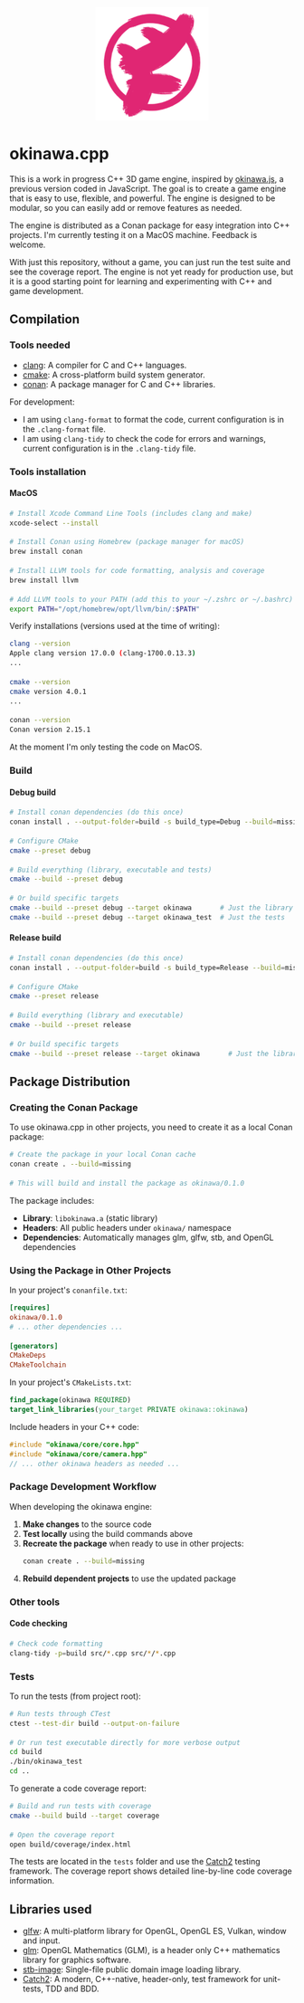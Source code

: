<p align="center">
  <img width="200" alt="okinawa.cpp logo" src="/assets/okinawa_logo.png">
</p>

# okinawa.cpp

This is a work in progress C++ 3D game engine, inspired by [okinawa.js](https://github.com/okinawa-dev/okinawa.js), a previous version coded in JavaScript. The goal is to create a game engine that is easy to use, flexible, and powerful. The engine is designed to be modular, so you can easily add or remove features as needed.

The engine is distributed as a Conan package for easy integration into C++ projects. I'm currently testing it on a MacOS machine. Feedback is welcome.

With just this repository, without a game, you can just run the test suite and see the coverage report. The engine is not yet ready for production use, but it is a good starting point for learning and experimenting with C++ and game development.

## Compilation

### Tools needed

- [clang](https://clang.llvm.org/): A compiler for C and C++ languages.
- [cmake](https://cmake.org/): A cross-platform build system generator.
- [conan](https://conan.io/): A package manager for C and C++ libraries.

For development:

- I am using `clang-format` to format the code, current configuration is in the `.clang-format` file. 
- I am using `clang-tidy` to check the code for errors and warnings, current configuration is in the `.clang-tidy` file.

### Tools installation

#### MacOS

```bash
# Install Xcode Command Line Tools (includes clang and make)
xcode-select --install

# Install Conan using Homebrew (package manager for macOS)
brew install conan

# Install LLVM tools for code formatting, analysis and coverage
brew install llvm

# Add LLVM tools to your PATH (add this to your ~/.zshrc or ~/.bashrc)
export PATH="/opt/homebrew/opt/llvm/bin/:$PATH"
```

Verify installations (versions used at the time of writing):

```bash
clang --version
Apple clang version 17.0.0 (clang-1700.0.13.3)
...

cmake --version
cmake version 4.0.1
...

conan --version
Conan version 2.15.1
```

At the moment I'm only testing the code on MacOS.

### Build

#### Debug build

```bash
# Install conan dependencies (do this once)
conan install . --output-folder=build -s build_type=Debug --build=missing

# Configure CMake
cmake --preset debug

# Build everything (library, executable and tests)
cmake --build --preset debug

# Or build specific targets
cmake --build --preset debug --target okinawa       # Just the library
cmake --build --preset debug --target okinawa_test  # Just the tests
```

#### Release build

```bash
# Install conan dependencies (do this once)
conan install . --output-folder=build -s build_type=Release --build=missing

# Configure CMake
cmake --preset release

# Build everything (library and executable)
cmake --build --preset release

# Or build specific targets
cmake --build --preset release --target okinawa       # Just the library
```

## Package Distribution

### Creating the Conan Package

To use okinawa.cpp in other projects, you need to create it as a local Conan package:

```bash
# Create the package in your local Conan cache
conan create . --build=missing

# This will build and install the package as okinawa/0.1.0
```

The package includes:
- **Library**: `libokinawa.a` (static library)
- **Headers**: All public headers under `okinawa/` namespace
- **Dependencies**: Automatically manages glm, glfw, stb, and OpenGL dependencies

### Using the Package in Other Projects

In your project's `conanfile.txt`:

```ini
[requires]
okinawa/0.1.0
# ... other dependencies ...

[generators]
CMakeDeps
CMakeToolchain
```

In your project's `CMakeLists.txt`:

```cmake
find_package(okinawa REQUIRED)
target_link_libraries(your_target PRIVATE okinawa::okinawa)
```

Include headers in your C++ code:

```cpp
#include "okinawa/core/core.hpp"
#include "okinawa/core/camera.hpp"
// ... other okinawa headers as needed ...
```

### Package Development Workflow

When developing the okinawa engine:

1. **Make changes** to the source code
2. **Test locally** using the build commands above
3. **Recreate the package** when ready to use in other projects:
   ```bash
   conan create . --build=missing
   ```
4. **Rebuild dependent projects** to use the updated package

### Other tools

#### Code checking

```bash
# Check code formatting
clang-tidy -p=build src/*.cpp src/*/*.cpp
```

### Tests

To run the tests (from project root):

```bash
# Run tests through CTest
ctest --test-dir build --output-on-failure

# Or run test executable directly for more verbose output
cd build 
./bin/okinawa_test
cd ..
```

To generate a code coverage report:

```bash
# Build and run tests with coverage 
cmake --build build --target coverage

# Open the coverage report
open build/coverage/index.html
```

The tests are located in the `tests` folder and use the [Catch2](https://github.com/catchorg/Catch2) testing framework. The coverage report shows detailed line-by-line code coverage information.

## Libraries used

- [glfw](https://github.com/glfw/glfw): A multi-platform library for OpenGL, OpenGL ES, Vulkan, window and input.
- [glm](https://github.com/g-truc/glm): OpenGL Mathematics (GLM), is a header only C++ mathematics library for graphics software.
- [stb-image](https://github.com/nothings/stb): Single-file public domain image loading library.
- [Catch2](https://github.com/catchorg/Catch2): A modern, C++-native, header-only, test framework for unit-tests, TDD and BDD.
